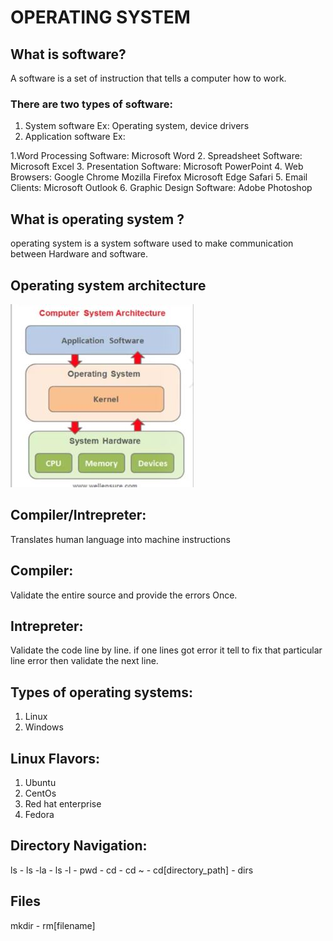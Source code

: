 # **OPERATING SYSTEM**
## What is software?
A software is a set of instruction that tells a computer how to work.
### There are two types of software:
1. System software Ex: Operating system, device drivers
2.  Application software Ex:

1.Word Processing Software:
Microsoft Word
2. Spreadsheet Software:
Microsoft Excel
3. Presentation Software:
Microsoft PowerPoint
4. Web Browsers:
Google Chrome
Mozilla Firefox
Microsoft Edge
Safari
5. Email Clients:
Microsoft Outlook
6. Graphic Design Software:
Adobe Photoshop
## What is operating system ?
operating system is a system software used to make communication between Hardware and  software.

## Operating system architecture
![Architecture](Capture.jpg)

## Compiler/Intrepreter:
Translates human language into machine instructions

## Compiler: 
Validate the entire source and provide the errors Once.

## Intrepreter:

Validate the code line by line. if one lines got error it tell to fix that particular line error then validate the next line.

## Types of operating systems:
1. Linux
2. Windows

## Linux Flavors:
1. Ubuntu
2. CentOs
3. Red hat enterprise
4. Fedora

## Directory Navigation:
ls             -
ls -la         -
ls -l          - 
pwd            -
cd             -
cd ~           -
cd[directory_path] -
dirs

## Files
mkdir -
rm[filename]
   
